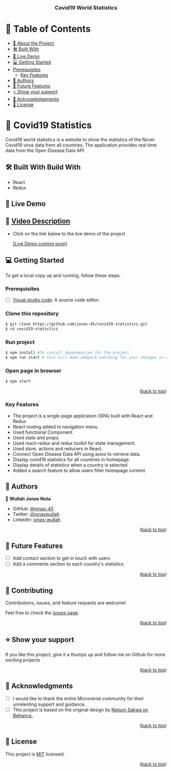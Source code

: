 <a name="readme-top"></a>


<div align="center">

  <h3>Covid19 World Statistics</h3>

</div>

<!-- TABLE OF CONTENTS -->

# 📗 Table of Contents

- [📖 About the Project](#about-project)
- [🛠 Built With](#built-with)
- [🚀 Live Demo](#live-demo)
- [💻 Getting Started](#getting-started)
- [Prerequisites](#prerequisites)
    - [Key Features](#key-features)
- [👥 Authors](#authors)
- [🔭 Future Features](#future-features)
- [⭐️ Show your support](#support)
- [🙏 Acknowledgements](#acknowledgements)
- [📝 License](#license)

<!-- PROJECT DESCRIPTION -->

# 📖 Covid19 Statistics <a name="about-project"></a>

Covid19 world statistics is a website to show the statistics of the Novel Covid19 virus data from all countries. The application provides real time data from the Open Disease Data API.

## 🛠 Built With <a name="built-with">Build With</a>
 - React
 - Redux

## 🚀 <a name="live-demo">Live Demo</a>
## 🚀 <a href="https://www.loom.com/share/cb3a5f535a5044f490474949e86348e6">Video Description</a>

- Click on the link below to the live demo of the project

  <a href="#">[Live Demo coming soon]</a>

## 💻 Getting Started <a name="getting-started"></a>

To get a local copy up and running, follow these steps.

### Prerequisites

- [ ] <a href="https://code.visualstudio.com/">Visual studio code</a>: A source code editor.

### Clone this repository

```bash
$ git clone https://github.com/jonas-45/covid19-statistics.git
$ cd covid19-statistics
```
### Run project

```bash
$ npm install #To install dependencies for the project
$ npm run start # this will make webpack watching for your changes in code
```

### Open page in browser
```bash
$ npm start
```


<p align="right">(<a href="#readme-top">back to top</a>)</p>

### Key Features <a name="key-features"></a>

- The project is a single-page application (SPA) built with React and Redux
- React routing added to navigation menu.
- Used functional Component.
- Used state and props.
- Used react-redux and redux toolkit for state management.
- Used store, actions and reducers in React.
- Connect Open Disease Data API using axios to retrieve data.
- Display covid19 statistics for all countries in homepage.
- Display details of statistics when a country is selected
- Added a search feature to allow users filter homepage content

<!-- AUTHORS -->

## 👥 Authors <a name="authors"></a>

👤 **Wullah Jonas Nuta**

- GitHub: [@jonas-45](https://github.com/jonas-45)
- Twitter: [@jonaswullah](https://twitter.com/jonaswullah)
- LinkedIn: [jonas-wullah](https://linkedin.com/in/jonas-wullah)

<p align="right">(<a href="#readme-top">back to top</a>)</p>

<!-- FUTURE FEATURES -->

## 🔭 Future Features <a name="future-features"></a>

- [ ] Add contact section to get in touch with users
- [ ] Add a comments section to each country's statistics

<p align="right">(<a href="#readme-top">back to top</a>)</p>

<!-- CONTRIBUTING -->

## 🤝 Contributing <a name="contributing"></a>

Contributions, issues, and feature requests are welcome!

Feel free to check the [issues page](https://github.com/jonas-45/covid19-statistics/issues).

<p align="right">(<a href="#readme-top">back to top</a>)</p>

<!-- SUPPORT -->

## ⭐️ Show your support <a name="support"></a>

If you like this project, give it a thumps up and follow me on Github for more exciting projects

<p align="right">(<a href="#readme-top">back to top</a>)</p>


## 🙏 Acknowledgments <a name="acknowledgements"></a>

-[ ] I would like to thank the entire Microverse community for their unrelenting support and guidance.
-[ ] This project is based on the original design by <a href="https://www.behance.net/sakwadesignstudio">Nelson Sakwa on Behance.</a>

<p align="right">(<a href="#readme-top">back to top</a>)</p>

<!-- LICENSE -->

## 📝 License <a name="license"></a>

This project is [MIT](./LICENSE) licensed.

<p align="right">(<a href="#readme-top">back to top</a>)</p>

